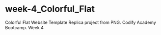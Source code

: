 # week-4_Colorful_Flat
Colorful Flat Website Template Replica project from PNG. Codify Academy Bootcamp. Week 4
